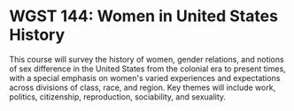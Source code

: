 # WGST 144: Women in United States History

This course will survey the history of women, gender relations, and notions of sex difference in the United States from the colonial era to present times, with a special emphasis on women's varied experiences and expectations across divisions of class, race, and region. Key themes will include work, politics, citizenship, reproduction, sociability, and sexuality.